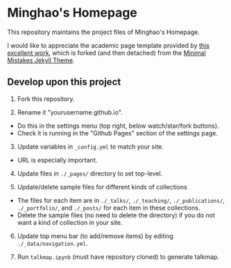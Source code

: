# Minghao's Homepage

This repository maintains the project files of Minghao's Homepage.

I would like to appreciate the academic page template provided by [this excellent work](https://github.com/academicpages/academicpages.github.io), which is forked (and then detached) from the [Minimal Mistakes Jekyll Theme](https://mmistakes.github.io/minimal-mistakes/).

## Develop upon this project

1. Fork this repository.

2. Rename it "yourusername.github.io".
 * Do this in the settings menu (top right, below watch/star/fork buttons).
 * Check it is running in the "Github Pages" section of the settings page.

3. Update variables in ```_config.yml``` to match your site.
 * URL is especially important.
 
4. Update files in ```./_pages/``` directory to set top-level.

5. Update/delete sample files for different kinds of collections 
 * The files for each item are in ```./_talks/```, ```./_teaching/```, ```./_publications/```, ```./_portfolio/```, and ```./_posts/``` for each item in these collections.
 * Delete the sample files (no need to delete the directory) if you do not want a kind of collection in your site.

6. Update top menu bar (to add/remove items) by editing ```./_data/navigation.yml```.

7. Run ```talkmap.ipynb``` (must have repository cloned) to generate talkmap.

